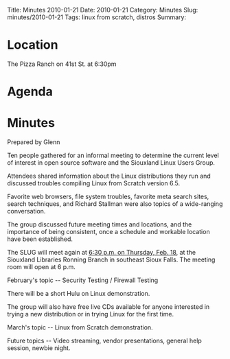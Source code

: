 Title: Minutes 2010-01-21
Date: 2010-01-21
Category: Minutes
Slug: minutes/2010-01-21
Tags: linux from scratch, distros Summary:

Location
========

The Pizza Ranch on 41st St. at 6:30pm

Agenda
======

Minutes
=======

Prepared by Glenn

Ten people gathered for an informal meeting to determine the current
level of interest in open source software and the Siouxland Linux Users
Group.

Attendees shared information about the Linux distributions they run and
discussed troubles compiling Linux from Scratch version 6.5.

Favorite web browsers, file system troubles, favorite meta search sites,
search techniques, and Richard Stallman were also topics of a
wide-ranging conversation.

The group discussed future meeting times and locations, and the
importance of being consistent, once a schedule and workable location
have been established.

The SLUG will meet again at [6:30 p.m. on Thursday, Feb.
18](Meetings:2010-02-18 "wikilink"), at the Siouxland Libraries Ronning
Branch in southeast Sioux Falls. The meeting room will open at 6 p.m.

February's topic -- Security Testing / Firewall Testing

There will be a short Hulu on Linux demonstration.

The group will also have free live CDs available for anyone interested
in trying a new distribution or in trying Linux for the first time.

March's topic -- Linux from Scratch demonstration.

Future topics -- Video streaming, vendor presentations, general help
session, newbie night.
